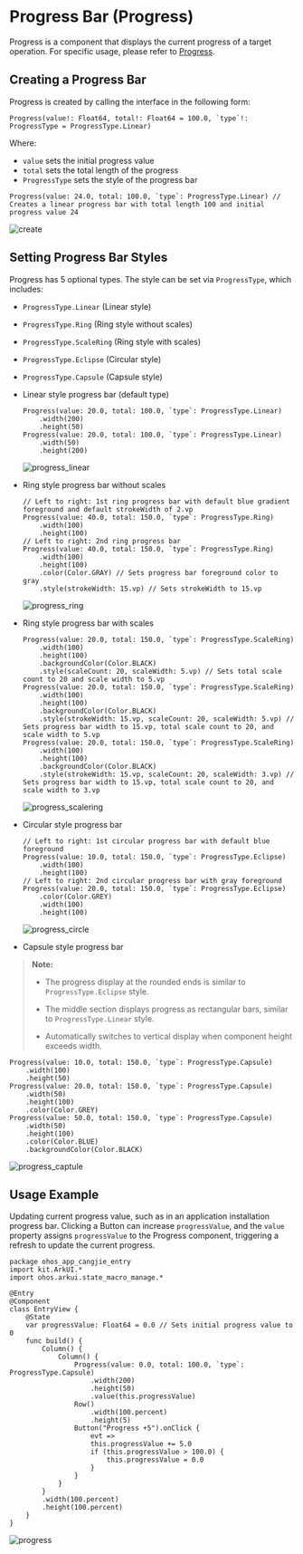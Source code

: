 # Progress Bar (Progress)

Progress is a component that displays the current progress of a target operation. For specific usage, please refer to [Progress](../../../API_Reference/source_zh_cn/arkui-cj/cj-information-display-progress.md).

## Creating a Progress Bar

Progress is created by calling the interface in the following form:

```cangjie
Progress(value!: Float64, total!: Float64 = 100.0, `type`!: ProgressType = ProgressType.Linear)
```

Where:
- `value` sets the initial progress value
- `total` sets the total length of the progress
- `ProgressType` sets the style of the progress bar

```cangjie
Progress(value: 24.0, total: 100.0, `type`: ProgressType.Linear) // Creates a linear progress bar with total length 100 and initial progress value 24
```

![create](figures/create.png)

## Setting Progress Bar Styles

Progress has 5 optional types. The style can be set via `ProgressType`, which includes:
- `ProgressType.Linear` (Linear style)
- `ProgressType.Ring` (Ring style without scales)
- `ProgressType.ScaleRing` (Ring style with scales)
- `ProgressType.Eclipse` (Circular style)
- `ProgressType.Capsule` (Capsule style)

- Linear style progress bar (default type)

  ```cangjie
  Progress(value: 20.0, total: 100.0, `type`: ProgressType.Linear)
      .width(200)
      .height(50)
  Progress(value: 20.0, total: 100.0, `type`: ProgressType.Linear)
      .width(50)
      .height(200)
  ```

  ![progress_linear](figures/progress_linear.png)

- Ring style progress bar without scales

  ```cangjie
  // Left to right: 1st ring progress bar with default blue gradient foreground and default strokeWidth of 2.vp
  Progress(value: 40.0, total: 150.0, `type`: ProgressType.Ring)
      .width(100)
      .height(100)
  // Left to right: 2nd ring progress bar
  Progress(value: 40.0, total: 150.0, `type`: ProgressType.Ring)
      .width(100)
      .height(100)
      .color(Color.GRAY) // Sets progress bar foreground color to gray
      .style(strokeWidth: 15.vp) // Sets strokeWidth to 15.vp
  ```

  ![progress_ring](figures/progress_ring.png)

- Ring style progress bar with scales

  ```cangjie
  Progress(value: 20.0, total: 150.0, `type`: ProgressType.ScaleRing)
      .width(100)
      .height(100)
      .backgroundColor(Color.BLACK)
      .style(scaleCount: 20, scaleWidth: 5.vp) // Sets total scale count to 20 and scale width to 5.vp
  Progress(value: 20.0, total: 150.0, `type`: ProgressType.ScaleRing)
      .width(100)
      .height(100)
      .backgroundColor(Color.BLACK)
      .style(strokeWidth: 15.vp, scaleCount: 20, scaleWidth: 5.vp) // Sets progress bar width to 15.vp, total scale count to 20, and scale width to 5.vp
  Progress(value: 20.0, total: 150.0, `type`: ProgressType.ScaleRing)
      .width(100)
      .height(100)
      .backgroundColor(Color.BLACK)
      .style(strokeWidth: 15.vp, scaleCount: 20, scaleWidth: 3.vp) // Sets progress bar width to 15.vp, total scale count to 20, and scale width to 3.vp
  ```

  ![progress_scalering](figures/progress_scalering.png)

- Circular style progress bar

  ```cangjie
  // Left to right: 1st circular progress bar with default blue foreground
  Progress(value: 10.0, total: 150.0, `type`: ProgressType.Eclipse)
      .width(100)
      .height(100)
  // Left to right: 2nd circular progress bar with gray foreground
  Progress(value: 20.0, total: 150.0, `type`: ProgressType.Eclipse)
      .color(Color.GREY)
      .width(100)
      .height(100)
  ```

  ![progress_circle](figures/progress_circle.png)

- Capsule style progress bar

> **Note:**
>
> - The progress display at the rounded ends is similar to `ProgressType.Eclipse` style.
>
> - The middle section displays progress as rectangular bars, similar to `ProgressType.Linear` style.
>
> - Automatically switches to vertical display when component height exceeds width.

  ```cangjie
  Progress(value: 10.0, total: 150.0, `type`: ProgressType.Capsule)
      .width(100)
      .height(50)
  Progress(value: 20.0, total: 150.0, `type`: ProgressType.Capsule)
      .width(50)
      .height(100)
      .color(Color.GREY)
  Progress(value: 50.0, total: 150.0, `type`: ProgressType.Capsule)
      .width(50)
      .height(100)
      .color(Color.BLUE)
      .backgroundColor(Color.BLACK)
  ```

  ![progress_captule](figures/progress_captule.png)

## Usage Example

Updating current progress value, such as in an application installation progress bar. Clicking a Button can increase `progressValue`, and the `value` property assigns `progressValue` to the Progress component, triggering a refresh to update the current progress.

<!-- run -->

```cangjie
package ohos_app_cangjie_entry
import kit.ArkUI.*
import ohos.arkui.state_macro_manage.*

@Entry
@Component
class EntryView {
    @State
    var progressValue: Float64 = 0.0 // Sets initial progress value to 0
    func build() {
        Column() {
            Column() {
                Progress(value: 0.0, total: 100.0, `type`: ProgressType.Capsule)
                    .width(200)
                    .height(50)
                    .value(this.progressValue)
                Row()
                    .width(100.percent)
                    .height(5)
                Button("Progress +5").onClick {
                    evt =>
                    this.progressValue += 5.0
                    if (this.progressValue > 100.0) {
                        this.progressValue = 0.0
                    }
                }
            }
        }
        .width(100.percent)
        .height(100.percent)
    }
}
```

![progress](figures/progress.gif)